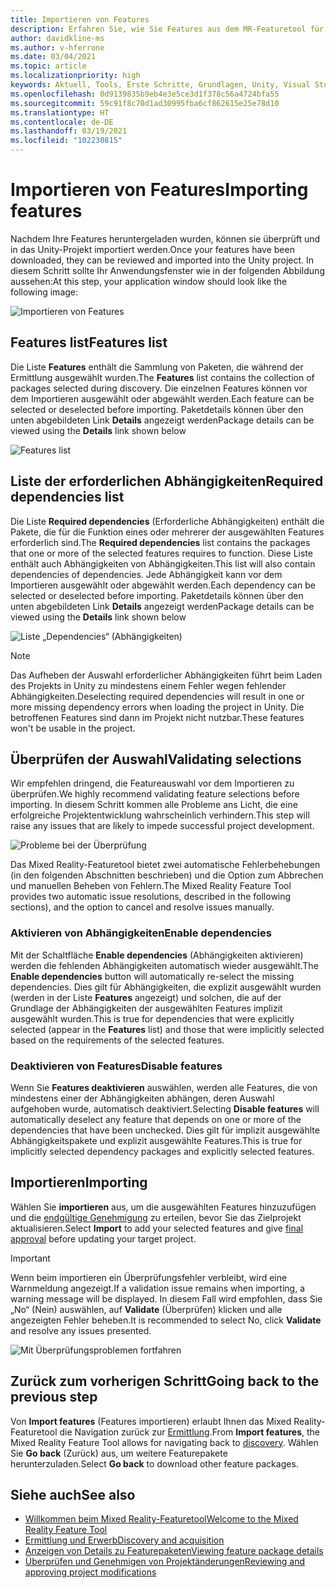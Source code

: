 ```yaml
---
title: Importieren von Features
description: Erfahren Sie, wie Sie Features aus dem MR-Featuretool für die HoloLens- und VR-Entwicklung importieren.
author: davidkline-ms
ms.author: v-hferrone
ms.date: 03/04/2021
ms.topic: article
ms.localizationpriority: high
keywords: Aktuell, Tools, Erste Schritte, Grundlagen, Unity, Visual Studio, Toolkit, Mixed Reality-Headset, Windows Mixed Reality-Headset, Virtual Reality-Headset, Installation, Windows, HoloLens, Emulator, Unreal, OpenXR
ms.openlocfilehash: 0d9139835b9eb4e3e5ce3d1f378c56a4724bfa55
ms.sourcegitcommit: 59c91f8c70d1ad30995fba6cf862615e25e78d10
ms.translationtype: HT
ms.contentlocale: de-DE
ms.lasthandoff: 03/19/2021
ms.locfileid: "102230815"
---
```

# <a name="importing-features"></a><span data-ttu-id="e5aa7-104">Importieren von Features</span><span class="sxs-lookup"><span data-stu-id="e5aa7-104">Importing features</span></span>

<span data-ttu-id="e5aa7-105">Nachdem Ihre Features heruntergeladen wurden, können sie überprüft und in das Unity-Projekt importiert werden.</span><span class="sxs-lookup"><span data-stu-id="e5aa7-105">Once your features have been downloaded, they can be reviewed and imported into the Unity project.</span></span> <span data-ttu-id="e5aa7-106">In diesem Schritt sollte Ihr Anwendungsfenster wie in der folgenden Abbildung aussehen:</span><span class="sxs-lookup"><span data-stu-id="e5aa7-106">At this step, your application window should look like the following image:</span></span>

![Importieren von Features](images/FeatureToolImport.png)

## <a name="features-list"></a><span data-ttu-id="e5aa7-108">Features list</span><span class="sxs-lookup"><span data-stu-id="e5aa7-108">Features list</span></span>

<span data-ttu-id="e5aa7-109">Die Liste **Features** enthält die Sammlung von Paketen, die während der Ermittlung ausgewählt wurden.</span><span class="sxs-lookup"><span data-stu-id="e5aa7-109">The **Features** list contains the collection of packages selected during discovery.</span></span> <span data-ttu-id="e5aa7-110">Die einzelnen Features können vor dem Importieren ausgewählt oder abgewählt werden.</span><span class="sxs-lookup"><span data-stu-id="e5aa7-110">Each feature can be selected or deselected before importing.</span></span> <span data-ttu-id="e5aa7-111">Paketdetails können über den unten abgebildeten Link **Details** angezeigt werden</span><span class="sxs-lookup"><span data-stu-id="e5aa7-111">Package details can be viewed using the **Details** link shown below</span></span>

![Features list](images/FeaturesList.png)

## <a name="required-dependencies-list"></a><span data-ttu-id="e5aa7-113">Liste der erforderlichen Abhängigkeiten</span><span class="sxs-lookup"><span data-stu-id="e5aa7-113">Required dependencies list</span></span>

<span data-ttu-id="e5aa7-114">Die Liste **Required dependencies** (Erforderliche Abhängigkeiten) enthält die Pakete, die für die Funktion eines oder mehrerer der ausgewählten Features erforderlich sind.</span><span class="sxs-lookup"><span data-stu-id="e5aa7-114">The **Required dependencies** list contains the packages that one or more of the selected features requires to function.</span></span> <span data-ttu-id="e5aa7-115">Diese Liste enthält auch Abhängigkeiten von Abhängigkeiten.</span><span class="sxs-lookup"><span data-stu-id="e5aa7-115">This list will also contain dependencies of dependencies.</span></span> <span data-ttu-id="e5aa7-116">Jede Abhängigkeit kann vor dem Importieren ausgewählt oder abgewählt werden.</span><span class="sxs-lookup"><span data-stu-id="e5aa7-116">Each dependency can be selected or deselected before importing.</span></span> <span data-ttu-id="e5aa7-117">Paketdetails können über den unten abgebildeten Link **Details** angezeigt werden</span><span class="sxs-lookup"><span data-stu-id="e5aa7-117">Package details can be viewed using the **Details** link shown below</span></span>

![Liste „Dependencies“ (Abhängigkeiten)](images/RequiredDependencyList.png)

> [!NOTE]
> <span data-ttu-id="e5aa7-119">Das Aufheben der Auswahl erforderlicher Abhängigkeiten führt beim Laden des Projekts in Unity zu mindestens einem Fehler wegen fehlender Abhängigkeiten.</span><span class="sxs-lookup"><span data-stu-id="e5aa7-119">Deselecting required dependencies will result in one or more missing dependency errors when loading the project in Unity.</span></span> <span data-ttu-id="e5aa7-120">Die betroffenen Features sind dann im Projekt nicht nutzbar.</span><span class="sxs-lookup"><span data-stu-id="e5aa7-120">These features won't be usable in the project.</span></span>

## <a name="validating-selections"></a><span data-ttu-id="e5aa7-121">Überprüfen der Auswahl</span><span class="sxs-lookup"><span data-stu-id="e5aa7-121">Validating selections</span></span>

<span data-ttu-id="e5aa7-122">Wir empfehlen dringend, die Featureauswahl vor dem Importieren zu überprüfen.</span><span class="sxs-lookup"><span data-stu-id="e5aa7-122">We highly recommend validating feature selections before importing.</span></span> <span data-ttu-id="e5aa7-123">In diesem Schritt kommen alle Probleme ans Licht, die eine erfolgreiche Projektentwicklung wahrscheinlich verhindern.</span><span class="sxs-lookup"><span data-stu-id="e5aa7-123">This step will raise any issues that are likely to impede successful project development.</span></span>

![Probleme bei der Überprüfung](images/ValidationIssues.png)

<span data-ttu-id="e5aa7-125">Das Mixed Reality-Featuretool bietet zwei automatische Fehlerbehebungen (in den folgenden Abschnitten beschrieben) und die Option zum Abbrechen und manuellen Beheben von Fehlern.</span><span class="sxs-lookup"><span data-stu-id="e5aa7-125">The Mixed Reality Feature Tool provides two automatic issue resolutions, described in the following sections), and the option to cancel and resolve issues manually.</span></span>

### <a name="enable-dependencies"></a><span data-ttu-id="e5aa7-126">Aktivieren von Abhängigkeiten</span><span class="sxs-lookup"><span data-stu-id="e5aa7-126">Enable dependencies</span></span>

<span data-ttu-id="e5aa7-127">Mit der Schaltfläche **Enable dependencies** (Abhängigkeiten aktivieren) werden die fehlenden Abhängigkeiten automatisch wieder ausgewählt.</span><span class="sxs-lookup"><span data-stu-id="e5aa7-127">The **Enable dependencies** button will automatically re-select the missing dependencies.</span></span> <span data-ttu-id="e5aa7-128">Dies gilt für Abhängigkeiten, die explizit ausgewählt wurden (werden in der Liste **Features** angezeigt) und solchen, die auf der Grundlage der Abhängigkeiten der ausgewählten Features implizit ausgewählt wurden.</span><span class="sxs-lookup"><span data-stu-id="e5aa7-128">This is true for dependencies that were explicitly selected (appear in the **Features** list) and those that were implicitly selected based on the requirements of the selected features.</span></span>

### <a name="disable-features"></a><span data-ttu-id="e5aa7-129">Deaktivieren von Features</span><span class="sxs-lookup"><span data-stu-id="e5aa7-129">Disable features</span></span>

<span data-ttu-id="e5aa7-130">Wenn Sie **Features deaktivieren** auswählen, werden alle Features, die von mindestens einer der Abhängigkeiten abhängen, deren Auswahl aufgehoben wurde, automatisch deaktiviert.</span><span class="sxs-lookup"><span data-stu-id="e5aa7-130">Selecting **Disable features** will automatically deselect any feature that depends on one or more of the dependencies that have been unchecked.</span></span> <span data-ttu-id="e5aa7-131">Dies gilt für implizit ausgewählte Abhängigkeitspakete und explizit ausgewählte Features.</span><span class="sxs-lookup"><span data-stu-id="e5aa7-131">This is true for implicitly selected dependency packages and explicitly selected features.</span></span>

## <a name="importing"></a><span data-ttu-id="e5aa7-132">Importieren</span><span class="sxs-lookup"><span data-stu-id="e5aa7-132">Importing</span></span>

<span data-ttu-id="e5aa7-133">Wählen Sie **importieren** aus, um die ausgewählten Features hinzuzufügen und die [endgültige Genehmigung](reviewing-changes.md) zu erteilen, bevor Sie das Zielprojekt aktualisieren.</span><span class="sxs-lookup"><span data-stu-id="e5aa7-133">Select **Import** to add your selected features and give [final approval](reviewing-changes.md) before updating your target project.</span></span>

> [!IMPORTANT]
> <span data-ttu-id="e5aa7-134">Wenn beim importieren ein Überprüfungsfehler verbleibt, wird eine Warnmeldung angezeigt.</span><span class="sxs-lookup"><span data-stu-id="e5aa7-134">If a validation issue remains when importing, a warning message will be displayed.</span></span> <span data-ttu-id="e5aa7-135">In diesem Fall wird empfohlen, dass Sie „No“ (Nein) auswählen, auf **Validate** (Überprüfen) klicken und alle angezeigten Fehler beheben.</span><span class="sxs-lookup"><span data-stu-id="e5aa7-135">It is recommended to select No, click **Validate** and resolve any issues presented.</span></span>
>
> ![Mit Überprüfungsproblemen fortfahren](images/ValidationContinueAnyway.png)

## <a name="going-back-to-the-previous-step"></a><span data-ttu-id="e5aa7-137">Zurück zum vorherigen Schritt</span><span class="sxs-lookup"><span data-stu-id="e5aa7-137">Going back to the previous step</span></span>

<span data-ttu-id="e5aa7-138">Von **Import features** (Features importieren) erlaubt Ihnen das Mixed Reality-Featuretool die Navigation zurück zur [Ermittlung](discovering-features.md).</span><span class="sxs-lookup"><span data-stu-id="e5aa7-138">From **Import features**, the Mixed Reality Feature Tool allows for navigating back to [discovery](discovering-features.md).</span></span> <span data-ttu-id="e5aa7-139">Wählen Sie **Go back** (Zurück) aus, um weitere Featurepakete herunterzuladen.</span><span class="sxs-lookup"><span data-stu-id="e5aa7-139">Select **Go back** to download other feature packages.</span></span>

## <a name="see-also"></a><span data-ttu-id="e5aa7-140">Siehe auch</span><span class="sxs-lookup"><span data-stu-id="e5aa7-140">See also</span></span>

- [<span data-ttu-id="e5aa7-141">Willkommen beim Mixed Reality-Featuretool</span><span class="sxs-lookup"><span data-stu-id="e5aa7-141">Welcome to the Mixed Reality Feature Tool</span></span>](welcome-to-mr-feature-tool.md)
- [<span data-ttu-id="e5aa7-142">Ermittlung und Erwerb</span><span class="sxs-lookup"><span data-stu-id="e5aa7-142">Discovery and acquisition</span></span>](discovering-features.md)
- [<span data-ttu-id="e5aa7-143">Anzeigen von Details zu Featurepaketen</span><span class="sxs-lookup"><span data-stu-id="e5aa7-143">Viewing feature package details</span></span>](viewing-package-details.md)
- [<span data-ttu-id="e5aa7-144">Überprüfen und Genehmigen von Projektänderungen</span><span class="sxs-lookup"><span data-stu-id="e5aa7-144">Reviewing and approving project modifications</span></span>](reviewing-changes.md)